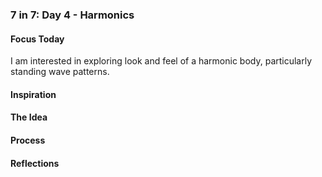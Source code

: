 ### 7 in 7: Day 4 - Harmonics ###

#### Focus Today ####
I am interested in exploring look and feel of a harmonic body, particularly standing wave patterns. 

#### Inspiration ####

#### The Idea ####


#### Process ####

#### Reflections ####


